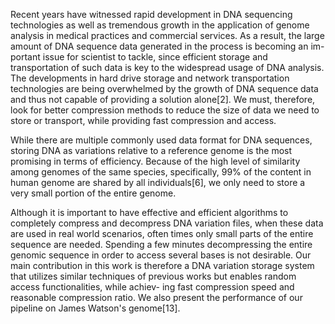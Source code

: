 Recent years have witnessed rapid development in DNA sequencing technologies as well as tremendous growth in the application of genome analysis in medical practices and commercial services. As a result, the large amount of DNA sequence data generated in the process is becoming an im- portant issue for scientist to tackle, since efficient storage and transportation of such data is key to the widespread usage of DNA analysis. The developments in hard drive storage and network transportation technologies are being overwhelmed by the growth of DNA sequence data and thus not capable of providing a solution alone[2]. We must, therefore, look for better compression methods to reduce the size of data we need to store or transport, while providing fast compression and access.

While there are multiple commonly used data format for DNA sequences, storing DNA as variations relative to a reference genome is the most promising in terms of efficiency. Because of the high level of similarity among genomes of the same species, specifically, 99% of the content in human genome are shared by all individuals[6], we only need to store a very small portion of the entire genome.

Although it is important to have effective and efficient algorithms to completely compress and decompress DNA variation files, when these data are used in real world scenarios, often times only small parts of the entire sequence are needed. Spending a few minutes decompressing the entire genomic sequence in order to access several bases is not desirable. Our main contribution in this work is therefore a DNA variation storage system that utilizes similar techniques of previous works but enables random access functionalities, while achiev- ing fast compression speed and reasonable compression ratio. We also present the performance of our pipeline on James Watson's genome[13].
